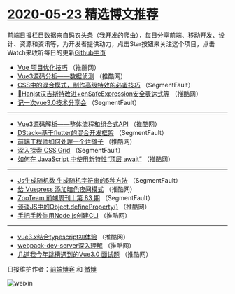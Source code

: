 # [2020-05-23 精选博文推荐](https://toutiao.qdkfweb.cn/date/2020/05/23)

[前端日报](https://qdkfweb.cn/c/news)栏目数据来自[码农头条](https://toutiao.qdkfweb.cn/)（我开发的爬虫），每日分享前端、移动开发、设计、资源和资讯等，为开发者提供动力，点击Star按钮来关注这个项目，点击Watch来收听每日的更新[Github主页](https://github.com/kujian/frontendDaily)
* [Vue 项目优化技巧](https://toutiao.qdkfweb.cn/142550.html) （推酷网）
* [Vue3源码分析——数据侦测](https://toutiao.qdkfweb.cn/142542.html) （推酷网）
* [CSS中的混合模式，制作高级特效的必备技巧](https://toutiao.qdkfweb.cn/142532.html) （SegmentFault）
* [🙋Hanjst汉吉斯特改进+enSafeExpression安全表达式等](https://toutiao.qdkfweb.cn/142543.html) （推酷网）
* [记一次vue3.0技术分享会](https://toutiao.qdkfweb.cn/142533.html) （SegmentFault）

***
* [Vue3源码解析——整体流程和组合式API](https://toutiao.qdkfweb.cn/142544.html) （推酷网）
* [DStack&#8211;基于flutter的混合开发框架](https://toutiao.qdkfweb.cn/142534.html) （SegmentFault）
* [前端工程师如何处理一个烂摊子](https://toutiao.qdkfweb.cn/142545.html) （推酷网）
* [深入探索 CSS Grid](https://toutiao.qdkfweb.cn/142535.html) （SegmentFault）
* [如何在 JavaScript 中使用新特性“顶层 await”](https://toutiao.qdkfweb.cn/142546.html) （推酷网）

***
* [Js生成随机数 生成随机字符串的5种方法](https://toutiao.qdkfweb.cn/142536.html) （SegmentFault）
* [给 Vuepress 添加暗色夜间模式](https://toutiao.qdkfweb.cn/142547.html) （推酷网）
* [ZooTeam 前端周刊｜第 83 期](https://toutiao.qdkfweb.cn/142537.html) （SegmentFault）
* [谈谈JS中的Object.defineProperty()](https://toutiao.qdkfweb.cn/142548.html) （推酷网）
* [手把手教你用Node.js创建CLI](https://toutiao.qdkfweb.cn/142538.html) （推酷网）

***
* [vue3.x结合typescript初体验](https://toutiao.qdkfweb.cn/142539.html) （推酷网）
* [webpack-dev-server深入理解](https://toutiao.qdkfweb.cn/142540.html) （推酷网）
* [几道我今年跳槽遇到的Vue3.0 面试题](https://toutiao.qdkfweb.cn/142541.html) （推酷网）

日报维护作者：[前端博客](https://qdkfweb.cn/) 和 [微博](https://qdkfweb.cn/go/weibo)

![weixin](https://user-images.githubusercontent.com/3055447/38468989-651132ac-3b80-11e8-8e6b-15122322a9d7.png)